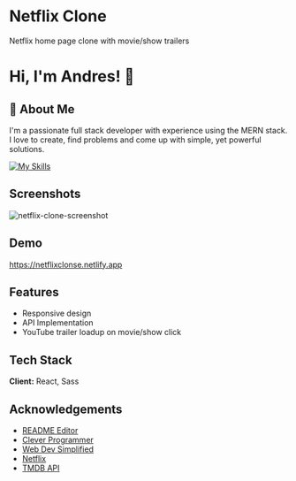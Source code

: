 
# Netflix Clone

Netflix home page clone with movie/show trailers



# Hi, I'm Andres! 👋


## 🚀 About Me
I'm a passionate full stack developer with experience using the MERN stack. I love to create, find problems and come up with simple, yet powerful solutions.

[![My Skills](https://skillicons.dev/icons?i=js,html,css,sass,tailwind,bootstrap,express,react,figma,firebase,git,materialui,mysql,netlify,nodejs,ps,vscode)](https://skillicons.dev)


## Screenshots

![netflix-clone-screenshot](https://user-images.githubusercontent.com/93609044/167237545-83aea926-e533-473b-8973-08a98f6da056.jpg)


## Demo

https://netflixclonse.netlify.app


## Features

- Responsive design
- API Implementation
- YouTube trailer loadup on movie/show click


## Tech Stack

**Client:** React, Sass


## Acknowledgements

 - [README Editor](https://readme.so/editor)
 - [Clever Programmer](https://www.youtube.com/channel/UCqrILQNl5Ed9Dz6CGMyvMTQ)
 - [Web Dev Simplified](https://www.youtube.com/c/WebDevSimplified)
 - [Netflix](www.netflix.com/)
 - [TMDB API](https://developers.themoviedb.org/3/getting-started/introduction)

